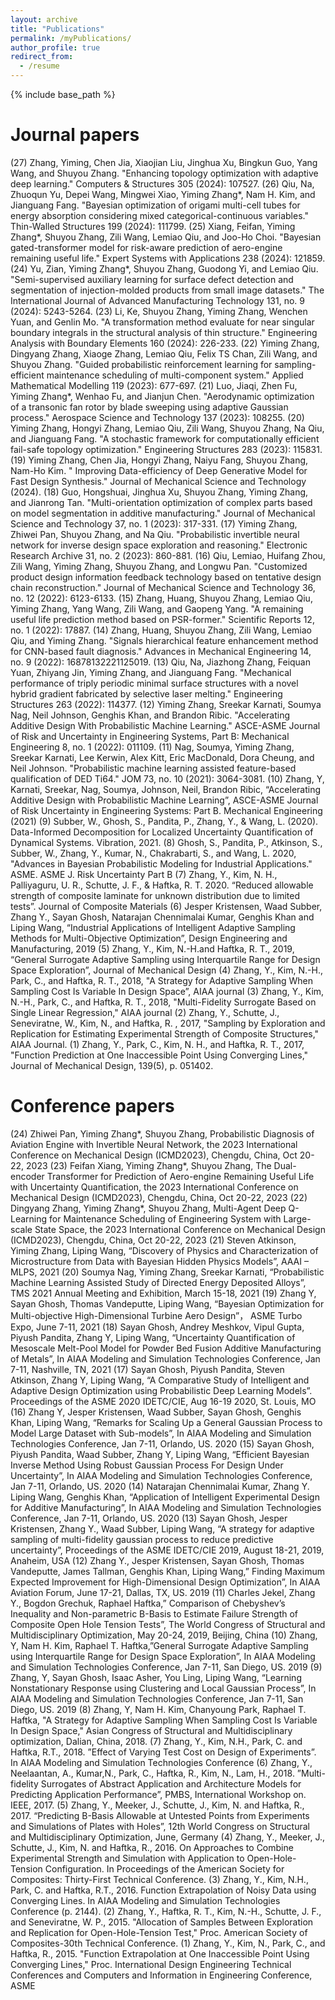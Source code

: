 ```yaml
---
layout: archive
title: "Publications"
permalink: /myPublications/
author_profile: true
redirect_from:
  - /resume
---
```


{% include base_path %}

Journal papers
======
(27) Zhang, Yiming, Chen Jia, Xiaojian Liu, Jinghua Xu, Bingkun Guo, Yang Wang, and Shuyou Zhang. "Enhancing topology optimization with adaptive deep learning." Computers & Structures 305 (2024): 107527.
(26) Qiu, Na, Zhuoqun Yu, Depei Wang, Mingwei Xiao, Yiming Zhang*, Nam H. Kim, and Jianguang Fang. "Bayesian optimization of origami multi-cell tubes for energy absorption considering mixed categorical-continuous variables." Thin-Walled Structures 199 (2024): 111799.
(25) Xiang, Feifan, Yiming Zhang*, Shuyou Zhang, Zili Wang, Lemiao Qiu, and Joo-Ho Choi. "Bayesian gated-transformer model for risk-aware prediction of aero-engine remaining useful life." Expert Systems with Applications 238 (2024): 121859.
(24) Yu, Zian, Yiming Zhang*, Shuyou Zhang, Guodong Yi, and Lemiao Qiu. "Semi-supervised auxiliary learning for surface defect detection and segmentation of injection-molded products from small image datasets." The International Journal of Advanced Manufacturing Technology 131, no. 9 (2024): 5243-5264.
(23) Li, Ke, Shuyou Zhang, Yiming Zhang, Wenchen Yuan, and Genlin Mo. "A transformation method evaluate for near singular boundary integrals in the structural analysis of thin structure." Engineering Analysis with Boundary Elements 160 (2024): 226-233.
(22) Yiming Zhang, Dingyang Zhang, Xiaoge Zhang, Lemiao Qiu, Felix TS Chan, Zili Wang, and Shuyou Zhang. "Guided probabilistic reinforcement learning for sampling-efficient maintenance scheduling of multi-component system." Applied Mathematical Modelling 119 (2023): 677-697.
(21) Luo, Jiaqi, Zhen Fu, Yiming Zhang*, Wenhao Fu, and Jianjun Chen. "Aerodynamic optimization of a transonic fan rotor by blade sweeping using adaptive Gaussian process." Aerospace Science and Technology 137 (2023): 108255.
(20) Yiming Zhang, Hongyi Zhang, Lemiao Qiu, Zili Wang, Shuyou Zhang, Na Qiu, and Jianguang Fang. "A stochastic framework for computationally efficient fail-safe topology optimization." Engineering Structures 283 (2023): 115831.
(19) Yiming Zhang, Chen Jia, Hongyi Zhang, Naiyu Fang, Shuyou Zhang, Nam-Ho Kim. " Improving Data-efficiency of Deep Generative Model for Fast Design Synthesis." Journal of Mechanical Science and Technology (2024).
(18) Guo, Hongshuai, Jinghua Xu, Shuyou Zhang, Yiming Zhang, and Jianrong Tan. "Multi-orientation optimization of complex parts based on model segmentation in additive manufacturing." Journal of Mechanical Science and Technology 37, no. 1 (2023): 317-331.
(17) Yiming Zhang, Zhiwei Pan, Shuyou Zhang, and Na Qiu. "Probabilistic invertible neural network for inverse design space exploration and reasoning." Electronic Research Archive 31, no. 2 (2023): 860-881.
(16) Qiu, Lemiao, Huifang Zhou, Zili Wang, Yiming Zhang, Shuyou Zhang, and Longwu Pan. "Customized product design information feedback technology based on tentative design chain reconstruction." Journal of Mechanical Science and Technology 36, no. 12 (2022): 6123-6133.
(15) Zhang, Huang, Shuyou Zhang, Lemiao Qiu, Yiming Zhang, Yang Wang, Zili Wang, and Gaopeng Yang. "A remaining useful life prediction method based on PSR-former." Scientific Reports 12, no. 1 (2022): 17887.
(14) Zhang, Huang, Shuyou Zhang, Zili Wang, Lemiao Qiu, and Yiming Zhang. "Signals hierarchical feature enhancement method for CNN-based fault diagnosis." Advances in Mechanical Engineering 14, no. 9 (2022): 16878132221125019.
(13) Qiu, Na, Jiazhong Zhang, Feiquan Yuan, Zhiyang Jin, Yiming Zhang, and Jianguang Fang. "Mechanical performance of triply periodic minimal surface structures with a novel hybrid gradient fabricated by selective laser melting." Engineering Structures 263 (2022): 114377.
(12) Yiming Zhang, Sreekar Karnati, Soumya Nag, Neil Johnson, Genghis Khan, and Brandon Ribic. "Accelerating Additive Design With Probabilistic Machine Learning." ASCE-ASME Journal of Risk and Uncertainty in Engineering Systems, Part B: Mechanical Engineering 8, no. 1 (2022): 011109.
(11) Nag, Soumya, Yiming Zhang, Sreekar Karnati, Lee Kerwin, Alex Kitt, Eric MacDonald, Dora Cheung, and Neil Johnson. "Probabilistic machine learning assisted feature-based qualification of DED Ti64." JOM 73, no. 10 (2021): 3064-3081. 
(10) Zhang, Y, Karnati, Sreekar, Nag, Soumya, Johnson, Neil, Brandon Ribic, “Accelerating Additive Design with Probabilistic Machine Learning”, ASCE-ASME Journal of Risk Uncertainty in Engineering Systems: Part B. Mechanical Engineering (2021)
(9) Subber, W., Ghosh, S., Pandita, P., Zhang, Y., & Wang, L. (2020). Data-Informed Decomposition for Localized Uncertainty Quantification of Dynamical Systems. Vibration, 2021. 
(8) Ghosh, S., Pandita, P., Atkinson, S., Subber, W., Zhang, Y., Kumar, N., Chakrabarti, S., and Wang, L. 2020, "Advances in Bayesian Probabilistic Modeling for Industrial Applications." ASME. ASME J. Risk Uncertainty Part B
(7) Zhang, Y., Kim, N. H., Palliyaguru, U. R., Schutte, J. F., & Haftka, R. T. 2020. “Reduced allowable strength of composite laminate for unknown distribution due to limited tests”. Journal of Composite Materials
(6) Jesper Kristensen, Waad Subber, Zhang Y., Sayan Ghosh, Natarajan Chennimalai Kumar, Genghis Khan and Liping Wang, “Industrial Applications of Intelligent Adaptive Sampling Methods for Multi-Objective Optimization”, Design Engineering and Manufacturing, 2019
(5) Zhang, Y., Kim, N.-H.and Haftka, R. T., 2019, “General Surrogate Adaptive Sampling using Interquartile Range for Design Space Exploration”, Journal of Mechanical Design 
(4) Zhang, Y., Kim, N.-H., Park, C., and Haftka, R. T., 2018, "A Strategy for Adaptive Sampling When Sampling Cost Is Variable In Design Space”, AIAA journal
(3) Zhang, Y., Kim, N.-H., Park, C., and Haftka, R. T., 2018, "Multi-Fidelity Surrogate Based on Single Linear Regression," AIAA journal
(2) Zhang, Y., Schutte, J., Seneviratne, W., Kim, N., and Haftka, R. , 2017, "Sampling by Exploration and Replication for Estimating Experimental Strength of Composite Structures," AIAA Journal.
(1) Zhang, Y., Park, C., Kim, N. H., and Haftka, R. T., 2017, "Function Prediction at One Inaccessible Point Using Converging Lines," Journal of Mechanical Design, 139(5), p. 051402.
    
    
Conference papers
======
(24) Zhiwei Pan, Yiming Zhang*, Shuyou Zhang, Probabilistic Diagnosis of Aviation Engine with Invertible Neural Network, the 2023 International Conference on Mechanical Design (ICMD2023), Chengdu, China, Oct 20-22, 2023
(23) Feifan Xiang, Yiming Zhang*, Shuyou Zhang, The Dual-encoder Transformer for Prediction of Aero-engine Remaining Useful Life with Uncertainty Quantification, the 2023 International Conference on Mechanical Design (ICMD2023), Chengdu, China, Oct 20-22, 2023
(22) Dingyang Zhang, Yiming Zhang*, Shuyou Zhang, Multi-Agent Deep Q-Learning for Maintenance Scheduling of Engineering System with Large-scale State Space, the 2023 International Conference on Mechanical Design (ICMD2023), Chengdu, China, Oct 20-22, 2023
(21) Steven Atkinson, Yiming Zhang, Liping Wang, “Discovery of Physics and Characterization of Microstructure from Data with Bayesian Hidden Physics Models”, AAAI – MLPS, 2021 
(20) Soumya Nag, Yiming Zhang, Sreekar Karnati, “Probabilistic Machine Learning Assisted Study of Directed Energy Deposited Alloys”, TMS 2021 Annual Meeting and Exhibition, March 15-18, 2021 
(19) Zhang Y, Sayan Ghosh, Thomas Vandeputte, Liping Wang, “Bayesian Optimization for Multi-objective High-Dimensional Turbine Aero Design”， ASME Turbo Expo, June 7-11, 2021
(18) Sayan Ghosh, Andrey Meshkov, Vipul Gupta, Piyush Pandita, Zhang Y, Liping Wang, “Uncertainty Quantification of Mesoscale Melt-Pool Model for Powder Bed Fusion Additive Manufacturing of Metals”, In AIAA Modeling and Simulation Technologies Conference, Jan 7-11, Nashville, TN, 2021 
(17) Sayan Ghosh, Piyush Pandita, Steven Atkinson, Zhang Y, Liping Wang, “A Comparative Study of Intelligent and Adaptive Design Optimization using Probabilistic Deep Learning Models”. Proceedings of the ASME 2020 IDETC/CIE, Aug 16-19 2020, St. Louis, MO 
(16) Zhang Y, Jesper Kristensen, Waad Subber, Sayan Ghosh, Genghis Khan, Liping Wang, “Remarks for Scaling Up a General Gaussian Process to Model Large Dataset with Sub-models”, In AIAA Modeling and Simulation Technologies Conference, Jan 7-11, Orlando, US. 2020
(15) Sayan Ghosh, Piyush Pandita, Waad Subber, Zhang Y, Liping Wang, “Efficient Bayesian Inverse Method Using Robust Gaussian Process For Design Under Uncertainty”, In AIAA Modeling and Simulation Technologies Conference, Jan 7-11, Orlando, US. 2020
(14) Natarajan Chennimalai Kumar, Zhang Y. Liping Wang, Genghis Khan, “Application of Intelligent Experimental Design for Additive Manufacturing”, In AIAA Modeling and Simulation Technologies Conference, Jan 7-11, Orlando, US. 2020
(13) Sayan Ghosh, Jesper Kristensen, Zhang Y., Waad Subber, Liping Wang, “A strategy for adaptive sampling of multi-fidelity gaussian process to reduce predictive uncertainty”, Proceedings of the ASME IDETC/CIE 2019, August 18-21, 2019, Anaheim, USA
(12) Zhang Y., Jesper Kristensen, Sayan Ghosh, Thomas Vandeputte, James Tallman, Genghis Khan, Liping Wang,” Finding Maximum Expected Improvement for High-Dimensional Design Optimization”, In AIAA Aviation Forum, June 17-21, Dallas, TX, US. 2019
(11) Charles Jekel, Zhang Y., Bogdon Grechuk, Raphael Haftka,” Comparison of Chebyshev’s Inequality and Non-parametric B-Basis to Estimate Failure Strength of Composite Open Hole Tension Tests”, The World Congress of Structural and Multidisciplinary Optimization, May 20-24, 2019, Beijing, China
(10) Zhang, Y, Nam H. Kim, Raphael T. Haftka,”General Surrogate Adaptive Sampling using Interquartile Range for Design Space Exploration”, In AIAA Modeling and Simulation Technologies Conference, Jan 7-11, San Diego, US. 2019
(9) Zhang, Y, Sayan Ghosh, Isaac Asher, You Ling, Liping Wang, “Learning Nonstationary Response using Clustering and Local Gaussian Process”, In AIAA Modeling and Simulation Technologies Conference, Jan 7-11, San Diego, US. 2019
(8) Zhang, Y, Nam H. Kim, Chanyoung Park, Raphael T. Haftka, "A Strategy for Adaptive Sampling When Sampling Cost Is Variable In Design Space," Asian Congress of Structural and Multidisciplinary optimization, Dalian, China, 2018. 
(7) Zhang, Y., Kim, N.H., Park, C. and Haftka, R.T., 2018. ”Effect of Varying Test Cost on Design of Experiments”. In AIAA Modeling and Simulation Technologies Conference
(6) Zhang, Y., Neelaantan, A., Kumar,N., Park, C., Haftka, R., Kim, N., Lam, H., 2018. ”Multi-fidelity Surrogates of Abstract Application and Architecture Models for Predicting Application Performance”, PMBS, International Workshop on. IEEE, 2017.
(5) Zhang, Y., Meeker, J., Schutte, J., Kim, N. and Haftka, R., 2017. “Predicting B-Basis Allowable at Untested Points from Experiments and Simulations of Plates with Holes”, 12th World Congress on Structural and Multidisciplinary Optimization, June, Germany
(4) Zhang, Y., Meeker, J., Schutte, J., Kim, N. and Haftka, R., 2016. On Approaches to Combine Experimental Strength and Simulation with Application to Open-Hole-Tension Configuration. In Proceedings of the American Society for Composites: Thirty-First Technical Conference. 
(3) Zhang, Y., Kim, N.H., Park, C. and Haftka, R.T., 2016. Function Extrapolation of Noisy Data using Converging Lines. In AIAA Modeling and Simulation Technologies Conference (p. 2144).
(2) Zhang, Y., Haftka, R. T., Kim, N.-H., Schutte, J. F., and Seneviratne, W. P., 2015. "Allocation of Samples Between Exploration and Replication for Open-Hole-Tension Test," Proc. American Society of Composites-30th Technical Conference.
(1) Zhang, Y., Kim, N., Park, C., and Haftka, R., 2015. "Function Extrapolation at One Inaccessible Point Using Converging Lines," Proc. International Design Engineering Technical Conferences and Computers and Information in Engineering Conference, ASME

